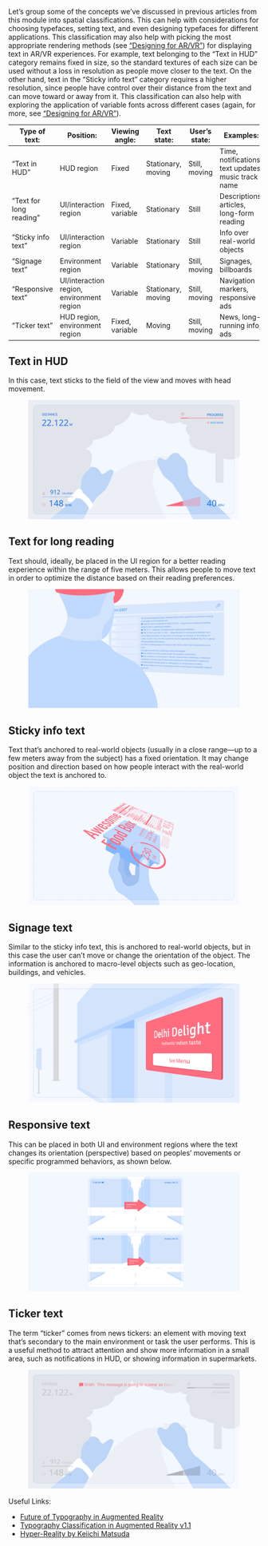 Let’s group some of the concepts we’ve discussed in previous articles from this module into spatial classifications. This can help with considerations for choosing typefaces, setting text, and even designing typefaces for different applications. This classification may also help with picking the most appropriate rendering methods (see [“Designing for AR/VR”](/lesson/designing_for_ar_vr)) for displaying text in AR/VR experiences. For example, text belonging to the “Text in HUD” category remains fixed in size, so the standard textures of each size can be used without a loss in resolution as people move closer to the text. On the other hand, text in the “Sticky info text” category requires a higher resolution, since people have control over their distance from the text and can move toward or away from it. This classification can also help with exploring the application of variable fonts across different cases (again, for more, see [“Designing for AR/VR”](/lesson/designing_for_ar_vr)).

| Type of text: | Position: | Viewing angle: | Text state: | User’s state: | Examples: |
| --- | --- | --- | --- | --- | --- |
| “Text in HUD” | HUD region | Fixed | Stationary, moving | Still, moving | Time, notifications, text updates, music track name |
| “Text for long reading” | UI/interaction region | Fixed, variable | Stationary | Still | Descriptions, articles, long-form reading |
| “Sticky info text” | UI/interaction region | Variable | Stationary | Still | Info over real-world objects |
| “Signage text” | Environment region | Variable | Stationary | Still, moving | Signages, billboards |
| “Responsive text” | UI/interaction region, environment region | Variable | Stationary, moving | Still, moving | Navigation markers, responsive ads |
| “Ticker text” | HUD region, environment region | Fixed, variable | Moving | Still, moving | News, long-running info, ads |

## Text in HUD

In this case, text sticks to the field of the view and moves with head movement.

<figure>

![INSERT_ALT](images/spatial_classification_of_typography_in_ar_vr_1.png)

</figure>

## Text for long reading

Text should, ideally, be placed in the UI region for a better reading experience within the range of five meters. This allows people to move text in order to optimize the distance based on their reading preferences.

<figure>

![INSERT_ALT](images/spatial_classification_of_typography_in_ar_vr_2.png)

</figure>

## Sticky info text

Text that’s anchored to real-world objects (usually in a close range—up to a few meters away from the subject) has a fixed orientation. It may change position and direction based on how people interact with the real-world object the text is anchored to.

<figure>

![INSERT_ALT](images/spatial_classification_of_typography_in_ar_vr_3.png)

</figure>

## Signage text

Similar to the sticky info text, this is anchored to real-world objects, but in this case the user can’t move or change the orientation of the object. The information is anchored to macro-level objects such as geo-location, buildings, and vehicles.

<figure>

![INSERT_ALT](images/spatial_classification_of_typography_in_ar_vr_4.png)

</figure>

## Responsive text

This can be placed in both UI and environment regions where the text changes its orientation (perspective) based on peoples’ movements or specific programmed behaviors, as shown below.

<figure>

![INSERT_ALT](images/spatial_classification_of_typography_in_ar_vr_5.png)

</figure>

## Ticker text

The term “ticker” comes from news tickers: an element with moving text that’s secondary to the main environment or task the user performs. This is a useful method to attract attention and show more information in a small area, such as notifications in HUD, or showing information in supermarkets.

<figure>

![INSERT_ALT](images/spatial_classification_of_typography_in_ar_vr_6.png)

</figure>

Useful Links:
- [Future of Typography in Augmented Reality](https://youtu.be/lFO5A8-FzlI?t=1636)
- [Typography Classification in Augmented Reality v1.1](https://niteeshyadav.com/blog/typography-classification-in-augmented-reality-v1-1-8760/)
- [Hyper-Reality by Keiichi Matsuda](https://www.youtube.com/watch?v=YJg02ivYzSs)
